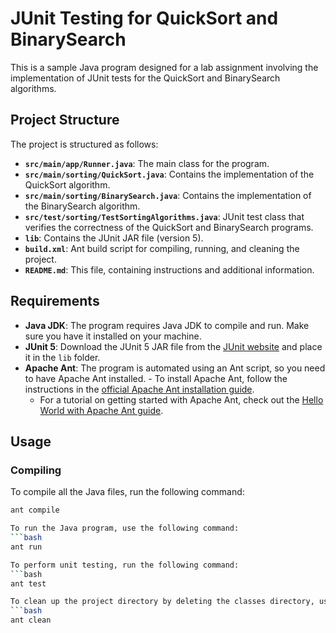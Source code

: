 # JUnit Testing for QuickSort and BinarySearch
This is a sample Java program designed for a lab assignment involving the implementation of JUnit tests for the QuickSort and BinarySearch algorithms.

## Project Structure

The project is structured as follows:
- **`src/main/app/Runner.java`**: The main class for the program.
- **`src/main/sorting/QuickSort.java`**: Contains the implementation of the QuickSort algorithm.
- **`src/main/sorting/BinarySearch.java`**: Contains the implementation of the BinarySearch algorithm.
- **`src/test/sorting/TestSortingAlgorithms.java`**: JUnit test class that verifies the correctness of the QuickSort and BinarySearch programs.
- **`lib`**: Contains the JUnit JAR file (version 5).
- **`build.xml`**: Ant build script for compiling, running, and cleaning the project.
- **`README.md`**: This file, containing instructions and additional information.

## Requirements

- **Java JDK**: The program requires Java JDK to compile and run. Make sure you have it installed on your machine.
- **JUnit 5**: Download the JUnit 5 JAR file from the [JUnit website](https://junit.org/junit5/) and place it in the `lib` folder.
- **Apache Ant**: The program is automated using an Ant script, so you need to have Apache Ant installed.
      - To install Apache Ant, follow the instructions in the [official Apache Ant installation guide](https://ant.apache.org/manual/install.html).
    - For a tutorial on getting started with Apache Ant, check out the [Hello World with Apache Ant guide](https://ant.apache.org/manual/tutorial-HelloWorldWithAnt.html).


## Usage
### Compiling

To compile all the Java files, run the following command:

```bash
ant compile

To run the Java program, use the following command:
```bash
ant run

To perform unit testing, run the following command:
```bash
ant test

To clean up the project directory by deleting the classes directory, use the following command:
```bash
ant clean


